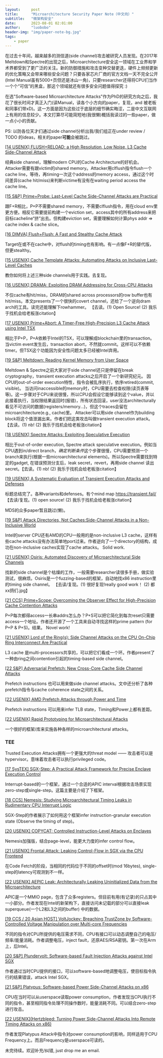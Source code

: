 ```yaml
---
layout:     post
title:      "Microarchitecture Security Paper Note（中文向）"
subtitle:   "微架构安全"
date:       2023-08-01 02:01:00
author:     "luobobo"
header-img: "img/paper-note-bg.jpg"
tags:
    - paper
---
```


在过去十年间，越来越多的测信道(side channel)攻击被研究人员发现。在2017年Meltdown和Spectre的出现之后，Microarchitecture安全这一领域在工业界和学术界都受到了更广泛的关注。新的防御措施和攻击变种交替更迭，硬件上频频更新的优化策略又会带来哪些安全问题？只要各家芯片厂商的官方文档一天不完全公开 (Intel Manual虽有5000+页但还是冰山一角)，只要researcher还得将CPU们当作一个个“可信”的黑盒，那这个领域就还有很多安全问题值得探究 :)

在选"Software-based Microarchitecture Attacks"作为PhD的研究方向之后，我花了很长时间才真正入门(读Manual，读各个小方向的paper，复现，and 被老板和同事们带xD)。这一方面是因为这些过于底层的细节确实晦涩，二是中文互联网上有用的信息较少。本文打算尽可能简短地(我很懒)概括我读过的一些paper，做一点小小的贡献。

PS: 以防各位天才们通过side channel分析出我/我们组正在under review / TODO 的ideas，相关的paper**可能**会被跳过。



[[14 USENIX] FLUSH+RELOAD: a High Resolution, Low Noise, L3 Cache Side-Channel Attack](https://eprint.iacr.org/2013/448.pdf)
   
经典side channel，理解modern CPU的Cache Architecture的好机会。Attacker需要有跟victim的shared memory。Attacker用clflush指令flush一个cache line，等待，再timing一次这个address的memory access，通过这个时间差异(cache hit/miss)来判断victime有没有在waiting period access the cache line。

[[15 S&P] Prime+Probe: Last-Level Cache Side-Channel Attacks are Practical](http://palms.ee.princeton.edu/system/files/SP_vfinal.pdf)

跟F+R相比，P+P不需要shared memory，不需要clflush指令，用在cloud env里更方便。相反它需要提前构建一个eviction set，access其中的所有address来把目标cacheline“挤”出去。但构建eviction set，需要理解如何计算phys addr => cache index & cache slice。

[[16 DIMVA] Flush+Flush: A Fast and Stealthy Cache Attack](https://gruss.cc/files/flushflush.pdf)

Target在或不在cache中，对flush的timing也有影响。有一点像F+R的替代版，但更stealthy。

[[15 USENIX] Cache Template Attacks: Automating Attacks on Inclusive Last-Level Caches](https://gruss.cc/files/cta.pdf)

教你如何将上述三种side channels用于实践。去复现。

[[16 USENIX] DRAMA: Exploiting DRAM Addressing for Cross-CPU Attacks](https://www.usenix.org/system/files/conference/usenixsecurity16/sec16_paper_pessl.pdf)

不仅cache有hit/miss，DRAM的shared across processors的row buffer也有hit/miss。本文presents了一个很快的covert channel，还给了一个逆向dram arch的工具。读完还能理解下rowhammer。
【去读。(1) Open Source! (2) 我乐于找机会给老板涨citation】

[[17 USENIX] Prime+Abort: A Timer-Free High-Precision L3 Cache Attack using Intel TSX](https://www.usenix.org/system/files/conference/usenixsecurity17/sec17-disselkoen.pdf)

相比于P+P，P+A依赖于Intel的TSX，可以理解成blockchain里的transaction。当victim event发生后，transaction abort，不然就commit。这样可以不依赖timer。但TSX这个功能因为安全性问题太多已经被Intel弃用。

[[19 S&P] Meltdown: Reading Kernel Memory from User Space](https://meltdownattack.com/meltdown.pdf)

Meltdown & Spectre之前大家对于side channel还只是停留在break cryptography，transient execution attacks之后开启了一个新研究纪元。 因CPU的out-of-order execution特性，指令会被乱序执行，依序retired(commit, visible)。 当访问inaccessible的memory时，CPU需要去检查权限(读页表等等)。这一步骤对于CPU来说很慢，所以CPU会假设它能够读到这个value，并以此接着执行，当权限结果返回时(报错)，所有状态回滚，user没法architecturally看见不可访问的数据(registers/memory...)，但这个traces会留在microarchitecture(e.g., cache)里。 Attacker可以用side channel作为building block将这个值泄漏出来。作者们把这类攻击叫做transient execution attack。【去读。(1) nb! (2) 我乐于找机会给老板涨citation】

[[18 USENIX] Spectre Attacks: Exploiting Speculative Execution](https://spectreattack.com/spectre.pdf)

相比于out-of-order execution, Spectre attack speculative execution。例如当CPU遇到in/direct branch，*确定判断条件*这个步骤很慢，CPU需要预测一个branch来执行(根据一些microarchitectural elements)。所以Spectre需要找到特定的gadget, 在错误预测分支后，leak secret，revert，再用side channel 读出secret。【去读。(1) nb! (2) 我乐于找机会给老板涨citation】

[[19 USENIX] A Systematic Evaluation of Transient Execution Attacks and Defenses](https://www.usenix.org/system/files/sec19-canella.pdf)

标题总结完了。各种variants和defenses。有个mind map https://transient.fail/
【去读/复现。(1) open source! (2) 我乐于找机会给老板涨citation】

MDS的众多paper暂且跳过(懒)。

[[19 S&P] Attack Directories, Not Caches:Side-Channel Attacks in a Non-Inclusive World](https://people.csail.mit.edu/mengjia/data/sp19.pdf)

Intel的server CPU还有AMD的CPU一般用的是non-inclusive L3 cache，这样有些cache attacks没有办法简单地port过来。作者逆向了一个directory的结构，成功在non-inclusive caches实现了cache attacks。 Solid work.

[[21 USENIX] Osiris: Automated Discovery of Microarchitectural Side Channels](https://publications.cispa.saarland/3431/1/main.pdf)

找新的side channel是个枯燥的工作，一般需要researcher读很多手册，做实验测试，很麻烦。Osiris是一个fuzzing-based的框架，自动地找x86 instruction里的timing side channel。
【去读/复现。(1) 很好复现!really good work！ (2) 都xx鸽们.jpg】

[[21 CCS] Prime+Scope: Overcoming the Observer Effect for High-Precision Cache Contention Attacks](https://www.esat.kuleuven.be/cosic/publications/article-3405.pdf)

P+P每次都得access一长串addrs怎么办？P+S可以把它简化到每次reset只需要access一个地址。作者还开源了一个工具来自动寻找这样的prime pattern (for P+P & P+S)。结果。 Novel work!

[[21 USENIX] Lord of the Ring(s): Side Channel Attacks on the CPU On-Chip Ring Interconnect Are Practical](https://www.usenix.org/system/files/sec21-paccagnella.pdf)

L3 cache 是multi-processors共享的，可以把它们看成一个环。作者present了一种由ring之间contention引起的timing-based side channel。

[[22 S&P] Adversarial Prefetch: New Cross-Core Cache Side Channel Attacks](https://arxiv.org/pdf/2110.12340.pdf)

Prefetch instructions 也可以用来做side channel attacks。文中还分析了各种prefetch指令与cache coherence state之间的关系。

[[22 USENIX] AMD Prefetch Attacks through Power and Time](https://misc0110.net/files/amd_prefetch_sec22.pdf)

Prefetch instructions 可以用来infer TLB state，Timing和Power上都有差距。

[[22 USENIX] Rapid Prototyping for Microarchitectural Attacks](https://misc0110.net/files/rapid_prototyping_sec22.pdf)

一个很好的框架/库来实施各种各样的microarchitectural attacks。

### TEE
Trusted Execution Attacks拥有一个更强大的threat model —— 攻击者可以是hypervisor。意味着攻击者可以执行privileged code。

[[17 SysTEX] SGX-Step: A Practical Attack Framework for Precise Enclave Execution Control](https://people.cs.kuleuven.be/~jo.vanbulck/systex17.pdf)

Interrupt-based的一个框架，通过一个合适的APIC interval根据攻击场景实现zero-step或single-step。这篇主要是介绍了下框架。

[[18 CCS] Nemesis: Studying Microarchitectural Timing Leaks in Rudimentary CPU Interrupt Logic](https://people.cs.kuleuven.be/~jo.vanbulck/ccs18.pdf)

SGX-Step的作者展示了如何用这个框架infer instruction-granular execution state (Observe the timing of step)。

[[20 USENIX] COPYCAT: Controlled Instruction-Level Attacks on Enclaves](https://www.usenix.org/system/files/sec20-moghimi-copycat.pdf)

Nemesis加强版，结合page-level，能更大力度的infer control flow。

[[21 USENIX] Frontal Attack: Leaking Control-Flow in SGX via the CPU Frontend](https://www.usenix.org/system/files/sec21-puddu.pdf)

在Code Fetch的阶段，当相同的代码位于不同的offset时(mod 16bytes), single-step的latency可观测到不一样。

[[22 USENIX] AEPIC Leak: Architecturally Leaking Uninitialized Data from the Microarchitecture](https://www.usenix.org/system/files/sec22-borrello.pdf)

APIC是一个MMIO page，包含了众多registers。但目前有用(有记录)的只占其中一小部分。作者发现在Intel的新架构下，直接访问未记载的部分可以直接leak superqueue(一个L2和L3之间的buffer)
中的数据。

[[19 CCS / 20 Asian HOST] VoltJockey: Breaching TrustZone by Software-Controlled Voltage Manipulation over Multi-core Frequencies](https://dl.acm.org/doi/abs/10.1145/3319535.3354201)

不同的指令对CPU所提供的电压需求不同，CPU有接口可以动态调整自己的电压/频率/能量消耗。作者调整电压，inject fault，还原AES/RSA密钥。第一次在Arm上，后Intel。

[[20 S&P] Plundervolt: Software-based Fault Injection Attacks against Intel SGX](https://plundervolt.com/doc/plundervolt.pdf)

作者通过当时CPU提供的接口，可以software-based地调整电压，使目标指令执行的结果错误，attack Intel SGX。

[[21 S&P] Platypus: Software-based Power Side-Channel Attacks on x86](https://platypusattack.com/platypus.pdf)

CPU在当时可以从userspace读取power consumption，作者发现当CPU执行不同的指令，甚至相同指令处理不同操作数时，能量消耗不同。可以结合zero-step进行攻击。

[[22 USENIX](Hertzbleed: Turning Power Side-Channel Attacks Into Remote Timing Attacks on x86)](https://www.hertzbleed.com/hertzbleed.pdf)

作者发现Platypus Attack中指令对power consumption的影响，同样适用于CPU Frequency上。而且Frequency是userspace可读的。

未完待续。欢迎补充/纠错, just drop me an email.